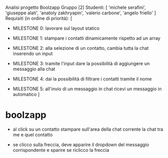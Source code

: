 Analisi progetto Boolzapp
Gruppo [2]
Studenti:
[
  'michele serafini',
  'giuseppe alati',
  'anatoly zakhryapin',
  'valerio carbone',
  'angelo friello'
]
Requisiti (in ordine di priorità):
[
  - MILESTONE 0: lavorare sul layout statico 

  - MILESTONE 1: stampare i contatti dinamicamente rispetto ad un array

  - MILESTONE 2: alla selezione di un contatto, cambia tutta la chat inserendo un input

  - MILESTONE 3: tramite l'input dare la possibilità di aggiungere un messaggio alla chat

  - MILESTONE 4: dai la possibilità di filtrare i contatti tramite il nome

  - MILESTONE 5: all'invio di un messaggio in chat ricevi un messaggio in automatico
]

# boolzapp

- al click su un contatto stampare sull'area
  della chat corrente la chat tra me e quel contatto


- se clicco sulla freccia, deve apparire il dropdown del messaggio corrispondente e sparire se riclicco la freccia